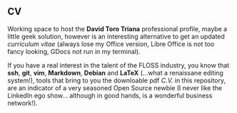 ## CV
Working space to host the **David Toro Triana** professional profile, maybe a little geek solution, however is an interesting alternative to get an updated *curriculum vitae* (always lose my Office version, Libre Office is not too fancy looking, GDocs not run in my terminal). 

If you have a real interest in the talent of the FLOSS industry, you know that **ssh**, **git**, **vim**, **Markdown**, **Debian** and **LaTeX** (...what a renaissane editing system!), tools that bring to you the downloable pdf *C.V.* in this repository, are an indicator of a very seasoned Open Source newbie (I never like the LinkedIn ego show... although in good hands, is a wonderful business network!).

